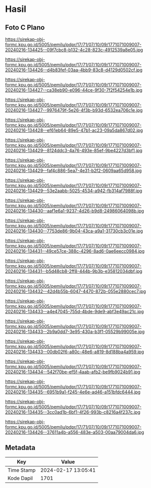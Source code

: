 # Hasil

## Foto C Plano

https://sirekap-obj-formc.kpu.go.id/5005/pemilu/pdpr/17/71/07/10/09/1771071009007-20240216-134425--09f7cbc8-b132-4c28-823c-4912539a8e05.jpg

https://sirekap-obj-formc.kpu.go.id/5005/pemilu/pdpr/17/71/07/10/09/1771071009007-20240216-134426--d4b83fef-03aa-4bb9-83c8-d4129d0502cf.jpg

https://sirekap-obj-formc.kpu.go.id/5005/pemilu/pdpr/17/71/07/10/09/1771071009007-20240216-134427--ca38eb90-e096-44ce-9f30-7f2f54254e1b.jpg

https://sirekap-obj-formc.kpu.go.id/5005/pemilu/pdpr/17/71/07/10/09/1771071009007-20240216-134427--9976479f-5e26-4f3b-b93d-6532ea706c1e.jpg

https://sirekap-obj-formc.kpu.go.id/5005/pemilu/pdpr/17/71/07/10/09/1771071009007-20240216-134428--ef61eb64-89e5-47b1-ac23-09a5da867d02.jpg

https://sirekap-obj-formc.kpu.go.id/5005/pemilu/pdpr/17/71/07/10/09/1771071009007-20240216-134429--8124ddc3-4a76-493e-85ef-9be4227d3bf1.jpg

https://sirekap-obj-formc.kpu.go.id/5005/pemilu/pdpr/17/71/07/10/09/1771071009007-20240216-134429--faf4c886-5ea7-4e31-b2f2-0609aa65d958.jpg

https://sirekap-obj-formc.kpu.go.id/5005/pemilu/pdpr/17/71/07/10/09/1771071009007-20240216-134429--53e2aabb-5025-4534-a942-fb314af7988f.jpg

https://sirekap-obj-formc.kpu.go.id/5005/pemilu/pdpr/17/71/07/10/09/1771071009007-20240216-134430--aaf1e6a1-9237-4d26-b9d8-24986064098b.jpg

https://sirekap-obj-formc.kpu.go.id/5005/pemilu/pdpr/17/71/07/10/09/1771071009007-20240216-134430--7753de86-9b04-43ca-a9a1-31730cb3c01e.jpg

https://sirekap-obj-formc.kpu.go.id/5005/pemilu/pdpr/17/71/07/10/09/1771071009007-20240216-134431--49ce57ce-388c-4296-8ad6-0ae6eecc0984.jpg

https://sirekap-obj-formc.kpu.go.id/5005/pemilu/pdpr/17/71/07/10/09/1771071009007-20240216-134431--b5d48cb8-2ff8-444b-9b3b-e35812034dbf.jpg

https://sirekap-obj-formc.kpu.go.id/5005/pemilu/pdpr/17/71/07/10/09/1771071009007-20240216-134432--42d4b55b-6047-4470-872b-055e2880cec7.jpg

https://sirekap-obj-formc.kpu.go.id/5005/pemilu/pdpr/17/71/07/10/09/1771071009007-20240216-134433--a4e47045-755d-4bde-9de9-abf3e49ac21c.jpg

https://sirekap-obj-formc.kpu.go.id/5005/pemilu/pdpr/17/71/07/10/09/1771071009007-20240216-134433--2b9a0dd7-3e95-430a-b3f1-05529b99005e.jpg

https://sirekap-obj-formc.kpu.go.id/5005/pemilu/pdpr/17/71/07/10/09/1771071009007-20240216-134433--00db02f6-a80c-48e6-a819-8d188ba4a959.jpg

https://sirekap-obj-formc.kpu.go.id/5005/pemilu/pdpr/17/71/07/10/09/1771071009007-20240216-134434--542f70be-ef5f-4aab-afb2-be9fb9024b91.jpg

https://sirekap-obj-formc.kpu.go.id/5005/pemilu/pdpr/17/71/07/10/09/1771071009007-20240216-134435--6951b9a1-f245-4e6e-ad46-a151bfdc6444.jpg

https://sirekap-obj-formc.kpu.go.id/5005/pemilu/pdpr/17/71/07/10/09/1771071009007-20240216-134435--3cc0ad1b-6bf1-4f26-993b-c8216a4f237c.jpg

https://sirekap-obj-formc.kpu.go.id/5005/pemilu/pdpr/17/71/07/10/09/1771071009007-20240216-134426--37611a4b-a556-483e-a503-00aa79004da6.jpg


## Metadata

| Key        | Value               |
| ---------- | ------------------- |
| Time Stamp | 2024-02-17 13:05:41 |
| Kode Dapil | 1701                |



